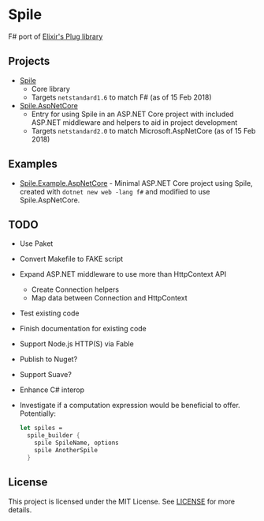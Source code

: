 # Spile

F# port of [Elixir's Plug library](https://github.com/elixir-lang/plug)

## Projects

- [Spile](src/Spile)
  - Core library
  - Targets `netstandard1.6` to match F# (as of 15 Feb 2018)
- [Spile.AspNetCore](src/Spile.AspNetCore)
  - Entry for using Spile in an ASP.NET Core project with included ASP.NET middleware and helpers to aid in project development
  - Targets `netstandard2.0` to match Microsoft.AspNetCore (as of 15 Feb 2018)

## Examples

- [Spile.Example.AspNetCore](examples/Spile.Example.AspNetCore) - Minimal ASP.NET Core project using Spile, created with `dotnet new web -lang f#` and modified to use Spile.AspNetCore.

## TODO

- Use Paket
- Convert Makefile to FAKE script
- Expand ASP.NET middleware to use more than HttpContext API
  - Create Connection helpers
  - Map data between Connection and HttpContext
- Test existing code
- Finish documentation for existing code
- Support Node.js HTTP(S) via Fable
- Publish to Nuget?
- Support Suave?
- Enhance C# interop
- Investigate if a computation expression would be beneficial to offer. Potentially:

  ```fsharp
  let spiles =
    spile_builder {
      spile SpileName, options
      spile AnotherSpile
    }
  ```

## License

This project is licensed under the MIT License. See [LICENSE](LICENSE) for more details.
